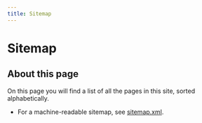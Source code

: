 ```yaml
---
title: Sitemap
---
```


# Sitemap

## About this page

On this page you will find a list of all the pages in this site, sorted alphabetically.

- For a machine-readable sitemap, see [sitemap.xml](/sitemap.xml).

[blade]: @include('sections.sitemap')
